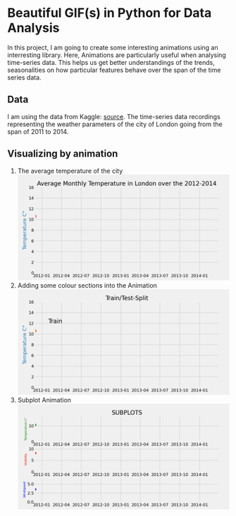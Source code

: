 # Beautiful GIF(s) in Python for Data Analysis
In this project, I am going to create some interesting animations using an interresting library.
Here, Animations are particularly useful when analysing time-series data. This helps us get better understandings of the trends, seasonalities on how particular features behave over the span of the time series data.

## Data
I am using the data from Kaggle: <a href="https://www.kaggle.com/jeanmidev/smart-meters-in-london" target="blank_">source</a>. The time-series data recordings representing the weather parameters of the city of London going from the span of 2011 to 2014.

## Visualizing by animation
<ol>
  <li>
    <span style="test-font: 12px">The average temperature of the city</span>
    <img src="output.gif">
  </li>
  <li>
    Adding some colour sections into the Animation
    <img src="output2.gif">
  </li>
  <li>
    Subplot Animation
    <img src="output3.gif">
  </li>
</ol>





